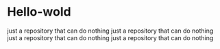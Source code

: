 # Hello-wold
just a repository that can do nothing
just a repository that can do nothing
just a repository that can do nothing
just a repository that can do nothing
